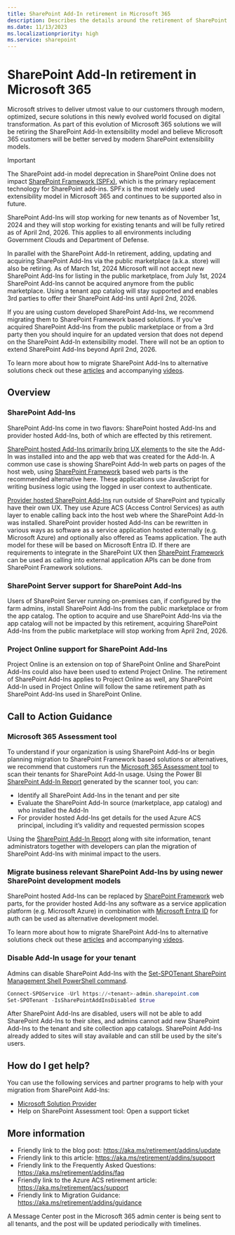 ```yaml
---
title: SharePoint Add-In retirement in Microsoft 365
description: Describes the details around the retirement of SharePoint Add-In in Microsoft 365.
ms.date: 11/13/2023
ms.localizationpriority: high
ms.service: sharepoint
---
```


# SharePoint Add-In retirement in Microsoft 365

Microsoft strives to deliver utmost value to our customers through modern, optimized, secure solutions in this newly evolved world focused on digital transformation. As part of this evolution of Microsoft 365 solutions we will be retiring the SharePoint Add-In extensibility model and believe Microsoft 365 customers will be better served by modern SharePoint extensibility models.

> [!IMPORTANT]
> The SharePoint add-in model deprecation in SharePoint Online does not impact [SharePoint Framework (SPFx)](https://aka.ms/spfx), which is the primary replacement technology for SharePoint add-ins. SPFx is the most widely used extensibility model in Microsoft 365 and continues to be supported also in future.

SharePoint Add-Ins will stop working for new tenants as of November 1st, 2024 and they will stop working for existing tenants and will be fully retired as of April 2nd, 2026. This applies to all environments including Government Clouds and Department of Defense.

In parallel with the SharePoint Add-In retirement, adding, updating and acquiring SharePoint Add-Ins via the public marketplace (a.k.a. store) will also be retiring. As of March 1st, 2024 Microsoft will not accept new SharePoint Add-Ins for listing in the public marketplace, from July 1st, 2024 SharePoint Add-Ins cannot be acquired anymore from the public marketplace. Using a tenant app catalog will stay supported and enables 3rd parties to offer their SharePoint Add-Ins until April 2nd, 2026.

If you are using custom developed SharePoint Add-Ins, we recommend migrating them to SharePoint Framework based solutions. If you’ve acquired SharePoint Add-Ins from the public marketplace or from a 3rd party then you should inquire for an updated version that does not depend on the SharePoint Add-In extensibility model. There will not be an option to extend SharePoint Add-Ins beyond April 2nd, 2026.

To learn more about how to migrate SharePoint Add-Ins to alternative solutions check out these [articles](https://aka.ms/retirement/addins/guidance) and accompanying [videos](https://aka.ms/sp/add-in/modernize/videos).

## Overview

### SharePoint Add-Ins

SharePoint Add-Ins come in two flavors: SharePoint hosted Add-Ins and provider hosted Add-Ins, both of which are effected by this retirement.

[SharePoint hosted Add-Ins primarily bring UX elements](sharepoint-add-ins.md#sharepoint-hosted-sharepoint-add-ins) to the site the Add-In was installed into and the app web that was created for the Add-In. A common use case is showing SharePoint Add-In web parts on pages of the host web, using [SharePoint Framework](https://aka.ms/spfx) based web parts is the recommended alternative here. These applications use JavaScript for writing business logic using the logged in user context to authenticate.

[Provider hosted SharePoint Add-Ins](sharepoint-add-ins.md#provider-hosted-sharepoint-add-ins) run outside of SharePoint and typically have their own UX. They use Azure ACS (Access Control Services) as auth layer to enable calling back into the host web where the SharePoint Add-In was installed. SharePoint provider hosted Add-Ins can be rewritten in various ways as software as a service application hosted externally (e.g. Microsoft Azure) and optionally also offered as Teams application. The auth model for these will be based on Microsoft Entra ID. If there are requirements to integrate in the SharePoint UX then [SharePoint Framework](https://aka.ms/spfx) can be used as calling into external application APIs can be done from SharePoint Framework solutions.

### SharePoint Server support for SharePoint Add-Ins

Users of SharePoint Server running on-premises can, if configured by the farm admins, install SharePoint Add-Ins from the public marketplace or from the app catalog. The option to acquire and use SharePoint Add-Ins via the app catalog will not be impacted by this retirement, acquiring SharePoint Add-Ins from the public marketplace will stop working from April 2nd, 2026.

### Project Online support for SharePoint Add-Ins

Project Online is an extension on top of SharePoint Online and SharePoint Add-Ins could also have been used to extend Project Online. The retirement of SharePoint Add-Ins applies to Project Online as well, any SharePoint Add-In used in Project Online will follow the same retirement path as SharePoint Add-Ins used in SharePoint Online.

## Call to Action Guidance

### Microsoft 365 Assessment tool

To understand if your organization is using SharePoint Add-Ins or begin planning migration to SharePoint Framework based solutions or alternatives, we recommend that customers run the [Microsoft 365 Assessment tool](https://aka.ms/assessment/addinsacs) to scan their tenants for SharePoint Add-In usage. Using the Power BI [SharePoint Add-In Report](https://aka.ms/assessment/addinsacsreport) generated by the scanner tool, you can:

- Identify all SharePoint Add-Ins in the tenant and per site
- Evaluate the SharePoint Add-In source (marketplace, app catalog) and who installed the Add-In
- For provider hosted Add-Ins get details for the used Azure ACS principal, including it’s validity and requested permission scopes

Using the [SharePoint Add-In Report](https://aka.ms/assessment/addinsacsreport) along with site information, tenant administrators together with developers can plan the migration of SharePoint Add-Ins with minimal impact to the users.

### Migrate business relevant SharePoint Add-Ins by using newer SharePoint development models

SharePoint hosted Add-Ins can be replaced by [SharePoint Framework](https://aka.ms/spfx) web parts, for the provider hosted Add-Ins any software as a service application platform (e.g. Microsoft Azure) in combination with [Microsoft Entra ID](https://learn.microsoft.com/azure/active-directory/develop/) for auth can be used as alternative development model.

To learn more about how to migrate SharePoint Add-Ins to alternative solutions check out these [articles](https://aka.ms/retirement/addins/guidance) and accompanying [videos](https://aka.ms/sp/add-in/modernize/videos).

### Disable Add-In usage for your tenant

Admins can disable SharePoint Add-Ins with the [Set-SPOTenant SharePoint Management Shell PowerShell command](https://learn.microsoft.com/powershell/module/sharepoint-online/set-spotenant?view=sharepoint-ps).

```PowerShell
Connect-SPOService -Url https://<tenant>-admin.sharepoint.com
Set-SPOTenant -IsSharePointAddInsDisabled $true
```

After SharePoint Add-Ins are disabled, users will not be able to add SharePoint Add-Ins to their sites, and admins cannot add new SharePoint Add-Ins to the tenant and site collection app catalogs. SharePoint Add-Ins already added to sites will stay available and can still be used by the site's users.

## How do I get help?

You can use the following services and partner programs to help with your migration from SharePoint Add-Ins:

- [Microsoft Solution Provider](https://www.microsoft.com/en-us/solution-providers/home)
- Help on SharePoint Assessment tool: Open a support ticket

## More information

- Friendly link to the blog post: https://aka.ms/retirement/addins/update
- Friendly link to this article: https://aka.ms/retirement/addins/support
- Friendly link to the Frequently Asked Questions: https://aka.ms/retirement/addins/faq
- Friendly link to the Azure ACS retirement article: https://aka.ms/retirement/acs/support
- Friendly link to Migration Guidance: https://aka.ms/retirement/addins/guidance

A Message Center post in the Microsoft 365 admin center is being sent to all tenants, and the post will be updated periodically with timelines.
